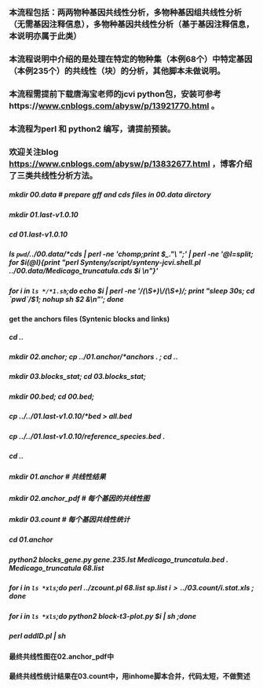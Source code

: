 ### 本流程包括：两两物种基因共线性分析，多物种基因组共线性分析（无需基因注释信息），多物种基因共线性分析（基于基因注释信息，本说明亦属于此类）
### 本流程说明中介绍的是处理在特定的物种集（本例68个）中特定基因（本例235个）的共线性（块）的分析，其他脚本未做说明。
### 本流程需提前下载唐海宝老师的jcvi python包，安装可参考https://www.cnblogs.com/abysw/p/13921770.html 。
### 本流程为perl 和 python2 编写，请提前预装。
### 欢迎关注blog https://www.cnblogs.com/abysw/p/13832677.html ，博客介绍了三类共线性分析方法。

##### mkdir 00.data # prepare gff and cds files in 00.data dirctory
##### mkdir 01.last-v1.0.10
##### cd 01.last-v1.0.10
##### ls `pwd`/../00.data/*cds | perl -ne 'chomp;print $_."\ ";' | perl -ne '@l=split; for $i(@l){print "perl Synteny/script/synteny-jcvi.shell.pl ../00.data/Medicago_truncatula.cds $i \n"}'
##### for i in `ls */*1.sh`;do echo $i | perl -ne '/(\S+)\/(\S+)/; print "sleep 30s; cd `pwd`/$1; nohup  sh $2 &\n"'; done    
#### get the anchors files (Syntenic blocks and links)
##### cd ..
##### mkdir 02.anchor; cp ../01.anchor/*anchors . ; cd ..
##### mkdir 03.blocks_stat; cd 03.blocks_stat; 
##### mkdir 00.bed; cd 00.bed; 
##### cp ../../01.last-v1.0.10/*bed > all.bed
##### cp ../../01.last-v1.0.10/reference_species.bed .
##### cd ..
##### mkdir 01.anchor        # 共线性结果
##### mkdir 02.anchor_pdf    # 每个基因的共线性图
##### mkdir 03.count         # 每个基因共线性统计
##### cd 01.anchor
##### python2 blocks_gene.py gene.235.lst Medicago_truncatula.bed . Medicago_truncatula 68.list
##### for i in `ls *xls`;do perl ../zcount.pl 68.list sp.list $i > ../03.count/$i.stat.xls ; done
##### for i in `ls *xls`;do python2 block-t3-plot.py $i | sh ;done 
##### perl addID.pl | sh 
#### 最终共线性图在02.anchor_pdf中
#### 最终共线性统计结果在03.count中，用inhome脚本合并，代码太短，不做赘述
